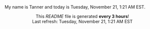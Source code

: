 My name is Tanner and today is Tuesday, November 21, 1:21 AM EST.

<p align="center">This <i>README</i> file is generated <b>every 3 hours</b>!</br>Last refresh: Tuesday, November 21, 1:21 AM EST<br /></p>
